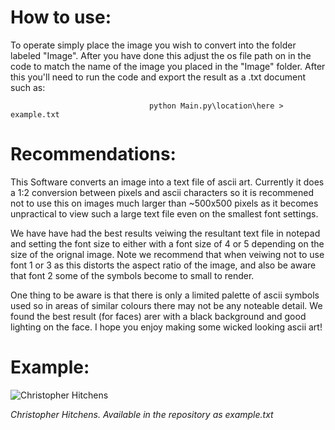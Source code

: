 # How to use:

To operate simply place the image you wish to convert into the folder labeled "Image". After you have done this adjust the os file path on in the code to match the name of the image you placed in the "Image" folder. After this you'll need to run the code and export the result as a .txt document such as:

                                   python Main.py\location\here > example.txt 
                                  
# Recommendations:

This Software converts an image into a text file of ascii art. Currently it does a 1:2 conversion between pixels and ascii characters so it is recommened not to use this on images much larger than ~500x500 pixels as it becomes unpractical to view such a large text file even on the smallest font settings. 

We have have had the best results veiwing the resultant text file in notepad and setting the font size to either with a font size of 4 or 5 depending on the size of the orignal image. Note we recommend that when veiwing not to use font 1 or 3 as this distorts the aspect ratio of the image, and also be aware that font 2 some of the symbols become to small to render. 

One thing to be aware is that there is only a limited palette of ascii symbols used so in areas of similar colours there may not be any noteable detail. We found the best result (for faces) arer with a black background and good lighting on the face. I hope you enjoy making some wicked looking ascii art!


# Example:

![Christopher Hitchens](http://i.imgur.com/quOV5al.png)

*Christopher Hitchens. Available in the repository as example.txt* 
